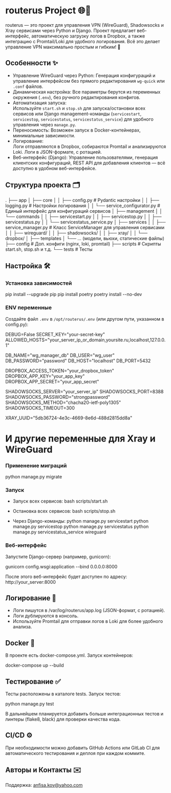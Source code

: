 # routerus Project 🌐🚀

routerus — это проект для управления VPN (WireGuard), Shadowsocks и Xray сервисами через Python и Django. Проект предлагает веб-интерфейс, автоматическую загрузку логов в Dropbox, а также интеграцию с Promtail/Loki для удобного логирования. Всё это делает управление VPN максимально простым и гибким! 🎉

## Особенности ✨

- Управление WireGuard через Python: Генерация конфигураций и управление интерфейсом без прямого редактирования `wg-quick` или `.conf` файлов.
- Динамическая настройка: Все параметры берутся из переменных окружения (`.env`), без ручного редактирования конфигов.
- Автоматизация запуска:  
  Используйте `start.sh` и `stop.sh` для запуска/остановки всех сервисов или Django management-команды (`servicestart`, `servicestop`, `servicestatus`, `servicestatus_service`) для удобного управления через `manage.py`.
- Переносимость: Возможен запуск в Docker-контейнерах, минимальные зависимости.
- Логирование:  
  Логи отправляются в Dropbox, собираются Promtail и анализируются Loki. Логи в JSON-формате, с ротацией.
- Веб-интерфейс (Django): Управление пользователями, генерация клиентских конфигураций, REST API для добавления клиентов — всё доступно в удобном веб-интерфейсе.

## Структура проекта 🗂

.
├── app
│   ├── core
│   │   ├── config.py               # Pydantic настройки
│   │   ├── logging.py              # Настройки логирования
│   │   └── service_configurator.py # Единый интерфейс для конфигураций сервисов
│   ├── management
│   │   └── commands
│   │       ├── servicestart.py
│   │       ├── servicestop.py
│   │       ├── servicestatus.py
│   │       └── servicestatus_service.py
│   ├── services
│   │   ├── service_manager.py      # Класс ServiceManager для управления сервисами
│   │   ├── wireguard/
│   │   ├── shadowsocks/
│   │   ├── xray/
│   │   └── dropbox/
│   ├── templates
│   └── ... (модели, вьюхи, статические файлы)
├── config                          # Доп. конфиги (nginx, loki, promtail)
├── scripts                         # Скрипты start.sh, stop.sh и т.д.
└── tests                           # Тесты

## Настройка 🛠

### Установка зависимостей

pip install --upgrade pip
pip install poetry
poetry install --no-dev

### ENV переменные

Создайте файл `.env` в `/opt/routerus/.env` (или другом пути, указанном в config.py):

DEBUG=False
SECRET_KEY="your-secret-key"
ALLOWED_HOSTS="your_server_ip_or_domain,yoursite.ru,localhost,127.0.0.1"

DB_NAME="wg_manager_db"
DB_USER="wg_user"
DB_PASSWORD="password"
DB_HOST="localhost"
DB_PORT=5432

DROPBOX_ACCESS_TOKEN="your_dropbox_token"
DROPBOX_APP_KEY="your_app_key"
DROPBOX_APP_SECRET="your_app_secret"

SHADOWSOCKS_SERVER="your_server_ip"
SHADOWSOCKS_PORT=8388
SHADOWSOCKS_PASSWORD="strongpassword"
SHADOWSOCKS_METHOD="chacha20-ietf-poly1305"
SHADOWSOCKS_TIMEOUT=300

XRAY_UUID="5db36724-4e3c-4669-8e6d-488d2815dd8a"
# И другие переменные для Xray и WireGuard

### Применение миграций

python manage.py migrate

### Запуск

- Запуск всех сервисов:
bash scripts/start.sh

- Остановка всех сервисов:
bash scripts/stop.sh

- Через Django-команды:
python manage.py servicestart
python manage.py servicestop
python manage.py servicestatus
python manage.py servicestatus_service wireguard

### Веб-интерфейс

Запустите Django-сервер (например, gunicorn):

gunicorn config.wsgi:application --bind 0.0.0.0:8000

После этого веб-интерфейс будет доступен по адресу:
http://your_server:8000

## Логирование 📝

- Логи пишутся в /var/log/routerus/app.log (JSON-формат, с ротацией).
- Логи дублируются в консоль.
- Используйте Promtail для отправки логов в Loki для более удобного анализа.

## Docker 🐳

В проекте есть docker-compose.yml. Запуск контейнеров:

docker-compose up --build

## Тестирование ✅

Тесты расположены в каталоге tests. Запуск тестов:

python manage.py test

В дальнейшем планируется добавить больше интеграционных тестов и линтеры (flake8, black) для проверки качества кода.

## CI/CD ⚙️

При необходимости можно добавить GitHub Actions или GitLab CI для автоматического тестирования и деплоя при каждом коммите.

## Авторы и Контакты ✉️

Поддержка: anfisa.kov@yahoo.com
